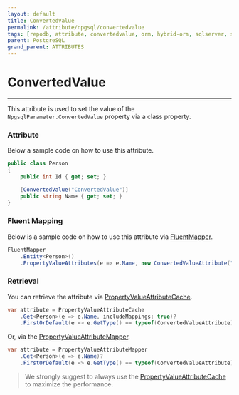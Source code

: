 ```yaml
---
layout: default
title: ConvertedValue
permalink: /attribute/npgsql/convertedvalue
tags: [repodb, attribute, convertedvalue, orm, hybrid-orm, sqlserver, sqlite, mysql, postgresql]
parent: PostgreSQL
grand_parent: ATTRIBUTES
---
```


# ConvertedValue

---

This attribute is used to set the value of the `NpgsqlParameter.ConvertedValue` property via a class property.

### Attribute

Below a sample code on how to use this attribute.

```csharp
public class Person
{
    public int Id { get; set; }

    [ConvertedValue("ConvertedValue")]
    public string Name { get; set; }
}
```

### Fluent Mapping

Below is a sample code on how to use this attribute via [FluentMapper](/mapper/fluentmapper).

```csharp
FluentMapper
    .Entity<Person>()
    .PropertyValueAttributes(e => e.Name, new ConvertedValueAttribute("ConvertedValue"));
```

### Retrieval

You can retrieve the attribute via [PropertyValueAttributeCache](/cacher/propertyvalueattributecache).

```csharp
var attribute = PropertyValueAttributeCache
    .Get<Person>(e => e.Name, includeMappings: true)?
    .FirstOrDefault(e => e.GetType() == typeof(ConvertedValueAttribute));
```

Or, via the [PropertyValueAttributeMapper](/mapper/propertyvalueattributemapper).

```csharp
var attribute = PropertyValueAttributeMapper
    .Get<Person>(e => e.Name)?
    .FirstOrDefault(e => e.GetType() == typeof(ConvertedValueAttribute));
```

> We strongly suggest to always use the [PropertyValueAttributeCache](/cacher/propertyvalueattributecache) to maximize the performance.